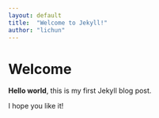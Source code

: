 ```yaml
---
layout: default
title:  "Welcome to Jekyll!"
author: "lichun"
---
```


# Welcome

**Hello world**, this is my first Jekyll blog post.

I hope you like it!